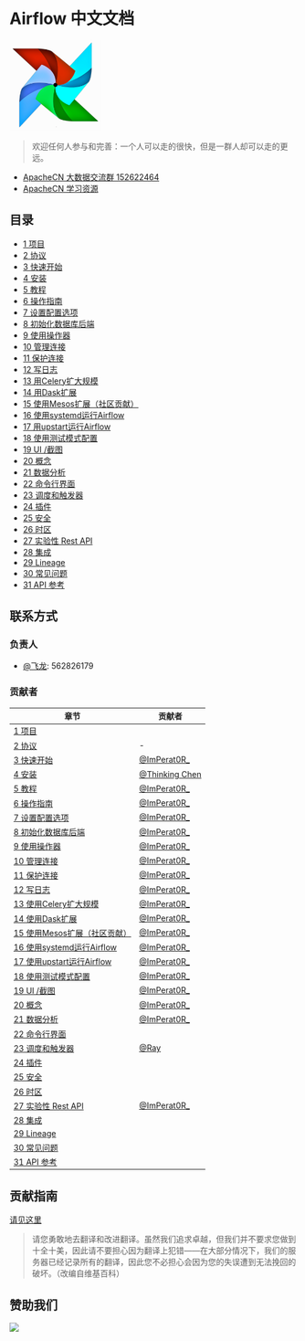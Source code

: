 # Airflow 中文文档

![](img/logo.png)

> 欢迎任何人参与和完善：一个人可以走的很快，但是一群人却可以走的更远。

* [ApacheCN 大数据交流群 152622464](http://shang.qq.com/wpa/qunwpa?idkey=30e5f1123a79867570f665aa3a483ca404b1c3f77737bc01ec520ed5f078ddef)
* [ApacheCN 学习资源](http://www.apachecn.org/)

## 目录

+   [1 项目](zh/1.md)
+   [2 协议](zh/2.md)
+   [3 快速开始](zh/3.md)
+   [4 安装](zh/4.md)
+   [5 教程](zh/5.md)
+   [6 操作指南](zh/6.md)
+   [7 设置配置选项](zh/7.md)
+   [8 初始化数据库后端](zh/8.md)
+   [9 使用操作器](zh/9.md)
+   [10 管理连接](zh/10.md)
+   [11 保护连接](zh/11.md)
+   [12 写日志](zh/12.md)
+   [13 用Celery扩大规模](zh/13.md)
+   [14 用Dask扩展](zh/14.md)
+   [15 使用Mesos扩展（社区贡献）](zh/15.md)
+   [16 使用systemd运行Airflow](zh/16.md)
+   [17 用upstart运行Airflow](zh/17.md)
+   [18 使用测试模式配置](zh/18.md)
+   [19 UI /截图](zh/19.md)
+   [20 概念](zh/20.md)
+   [21 数据分析](zh/21.md)
+   [22 命令行界面](zh/22.md)
+   [23 调度和触发器](zh/23.md)
+   [24 插件](zh/24.md)
+   [25 安全](zh/25.md)
+   [26 时区](zh/26.md)
+   [27 实验性 Rest API](zh/27.md)
+   [28 集成](zh/28.md)
+   [29 Lineage](zh/29.md)
+   [30 常见问题](zh/30.md)
+   [31 API 参考](zh/31.md)

## 联系方式

### 负责人

* [@飞龙](https://github.com/wizardforcel): 562826179

### 贡献者

| 章节 | 贡献者 |
| --- | --- |
| [1 项目](zh/1.md) | |
| [2 协议](zh/2.md) | - |
| [3 快速开始](zh/3.md) | [@ImPerat0R\_](https://github.com/tssujt) |
| [4 安装](zh/4.md) | [@Thinking Chen](https://github.com/cdmikechen) |
| [5 教程](zh/5.md) | [@ImPerat0R\_](https://github.com/tssujt) |
| [6 操作指南](zh/6.md) | [@ImPerat0R\_](https://github.com/tssujt) |
| [7 设置配置选项](zh/7.md) | [@ImPerat0R\_](https://github.com/tssujt) |
| [8 初始化数据库后端](zh/8.md) | [@ImPerat0R\_](https://github.com/tssujt) |
| [9 使用操作器](zh/9.md) | [@ImPerat0R\_](https://github.com/tssujt) |
| [10 管理连接](zh/10.md) | [@ImPerat0R\_](https://github.com/tssujt) |
| [11 保护连接](zh/11.md) | [@ImPerat0R\_](https://github.com/tssujt) |
| [12 写日志](zh/12.md) | [@ImPerat0R\_](https://github.com/tssujt) |
| [13 使用Celery扩大规模](zh/13.md) | [@ImPerat0R\_](https://github.com/tssujt) |
| [14 使用Dask扩展](zh/14.md) | [@ImPerat0R\_](https://github.com/tssujt) |
| [15 使用Mesos扩展（社区贡献）](zh/15.md) | [@ImPerat0R\_](https://github.com/tssujt) |
| [16 使用systemd运行Airflow](zh/16.md) | [@ImPerat0R\_](https://github.com/tssujt) |
| [17 使用upstart运行Airflow](zh/17.md) | [@ImPerat0R\_](https://github.com/tssujt) |
| [18 使用测试模式配置](zh/18.md) | [@ImPerat0R\_](https://github.com/tssujt) |
| [19 UI /截图](zh/19.md) | [@ImPerat0R\_](https://github.com/tssujt) |
| [20 概念](zh/20.md) | [@ImPerat0R\_](https://github.com/tssujt) |
| [21 数据分析](zh/21.md) | [@ImPerat0R\_](https://github.com/tssujt) |
| [22 命令行界面](zh/22.md) | |
| [23 调度和触发器](zh/23.md) | [@Ray](https://github.com/echo-ray) |
| [24 插件](zh/24.md) | |
| [25 安全](zh/25.md) | |
| [26 时区](zh/26.md) | |
| [27 实验性 Rest API](zh/27.md) | [@ImPerat0R\_](https://github.com/tssujt) |
| [28 集成](zh/28.md) | |
| [29 Lineage](zh/29.md) | |
| [30 常见问题](zh/30.md) | |
| [31 API 参考](zh/31.md) | |

## 贡献指南

[请见这里](CONTRIBUTING.md)

> 请您勇敢地去翻译和改进翻译。虽然我们追求卓越，但我们并不要求您做到十全十美，因此请不要担心因为翻译上犯错——在大部分情况下，我们的服务器已经记录所有的翻译，因此您不必担心会因为您的失误遭到无法挽回的破坏。（改编自维基百科）

## 赞助我们

![](https://www.apachecn.org/img/about/donate.jpg)
